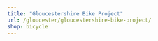 ```yaml
---
title: "Gloucestershire Bike Project"
url: /gloucester/gloucestershire-bike-project/
shop: bicycle
---
```

